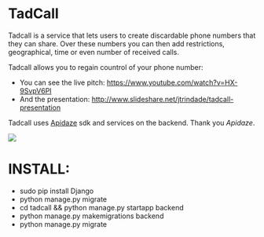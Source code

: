 # TadCall

Tadcall is a service that lets users to create discardable phone numbers that they can share.
Over these numbers you can then add restrictions, geographical, time or even number of received calls.

Tadcall allows you to regain countrol of your phone number:

 * You can see the live pitch: https://www.youtube.com/watch?v=HX-9SvpV6PI
 * And the presentation: http://www.slideshare.net/jtrindade/tadcall-presentation

Tadcall uses [Apidaze](http://apidaze.io) sdk and services on the backend. Thank you *Apidaze*.

<a href="https://www.youtube.com/watch?v=vBVV9_yjijk&feature=youtu.be">
<img src="https://pbs.twimg.com/media/CH5f4bBWoAA62VN.png"/>
</a>

# INSTALL:

 * sudo pip install Django
 * python manage.py migrate
 * cd tadcall && python manage.py startapp backend
 * python manage.py makemigrations backend
 * python manage.py migrate
